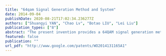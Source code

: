 ```yaml
---
title: "64qam Signal Generation Method and System"
date: 2014-09-04
publishDate: 2020-08-21T17:02:34.236277Z
authors: ["Shuangyi YAN", "Chao Lv", "Botao LIU", "Lei Liu"]
publication_types: ["8"]
abstract: "The present invention provides a 64QAM signal generation method and system. The method comprises: a double-drive IQ modulator receiving input optical signals, dividing the input optical signals into a first input optical signal and a second input optical signal, inputting the first input optical signal into a first sub-modulator on an I-arm, and inputting the second input optical signal into a second sub-modulator on a Q-arm; the first sub-modulator receiving a first two-level drive signal and a first four-level drive signal, and based on the two signals, modulating the first input optical signal into a first 8-order amplitude phase modulating signal and outputting the first 8-order amplitude phase modulating signal; the second sub-modulator receiving a second two-level drive signal and a second four-level drive signal, and based on the two signals, modulating the second input optical signal into a second 8-order amplitude phase modulating signal and outputting the second 8-order amplitude phase modulating signal; and combining the first 8-order amplitude phase modulating signal and the second Q-arm 8-order amplitude phase modulating signal to generate a 64QAM signal. The implementing solution of the present invention is simple and has a low cost."
featured: false
publication: ""
url_pdf: "http://www.google.com/patents/WO2014131165A1"
---
```


